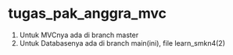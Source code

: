 # tugas_pak_anggra_mvc
1. Untuk MVCnya ada di branch master
2. Untuk Databasenya ada di branch main(ini), file learn_smkn4(2)
